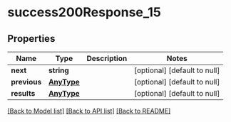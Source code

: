 # success200Response_15

## Properties
Name | Type | Description | Notes
------------ | ------------- | ------------- | -------------
**next** | **string** |  | [optional] [default to null]
**previous** | [**AnyType**](.md) |  | [optional] [default to null]
**results** | [**AnyType**](.md) |  | [optional] [default to null]

[[Back to Model list]](../README.md#documentation-for-models) [[Back to API list]](../README.md#documentation-for-api-endpoints) [[Back to README]](../README.md)


